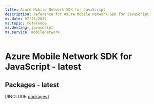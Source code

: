 ```yaml
---
title: Azure Mobile Network SDK for JavaScript
description: Reference for Azure Mobile Network SDK for JavaScript
ms.date: 07/26/2024
ms.topic: reference
ms.devlang: javascript
ms.service: mobilenetwork
---
```

# Azure Mobile Network SDK for JavaScript - latest
## Packages - latest
[!INCLUDE [packages](mobile-network-index.md)]